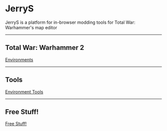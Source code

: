 # JerryS

JerryS is a platform for in-browser modding tools for Total War: Warhammer's map editor 

_____________________
## Total War: Warhammer 2
[Environments](./wh2-environments.html)

_____________________
## Tools
[Environment Tools](./environment-tools.html)

_____________________
## Free Stuff!
[Free Stuff!](./free-stuff.html)

